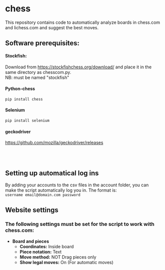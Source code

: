 # chess
This repository contains code to automatically analyze boards in chess.com and lichess.com and suggest the best moves.


## Software prerequisites:
#### Stockfish:
Download from https://stockfishchess.org/download/ and place it in the same directory as chesscom.py.  
NB: must be named "stockfish"

#### Python-chess  
`pip install chess `

#### Selenium
`pip install selenium `  

#### geckodriver
https://github.com/mozilla/geckodriver/releases

<br><br>
## Setting up automatical log ins
By adding your accounts to the csv files in the account folder, you can make the script automatically log you in.
The format is:  
`username email@domain.com password`  


## Website settings

### The following settings must be set for the script to work with chess.com:
 * **Board and pieces**
   * **Coordinates:** Inside board
   * **Piece notation:** Text
   * **Move method:** NOT Drag pieces only
   * **Show legal moves:** On (For automatic moves) 
##
